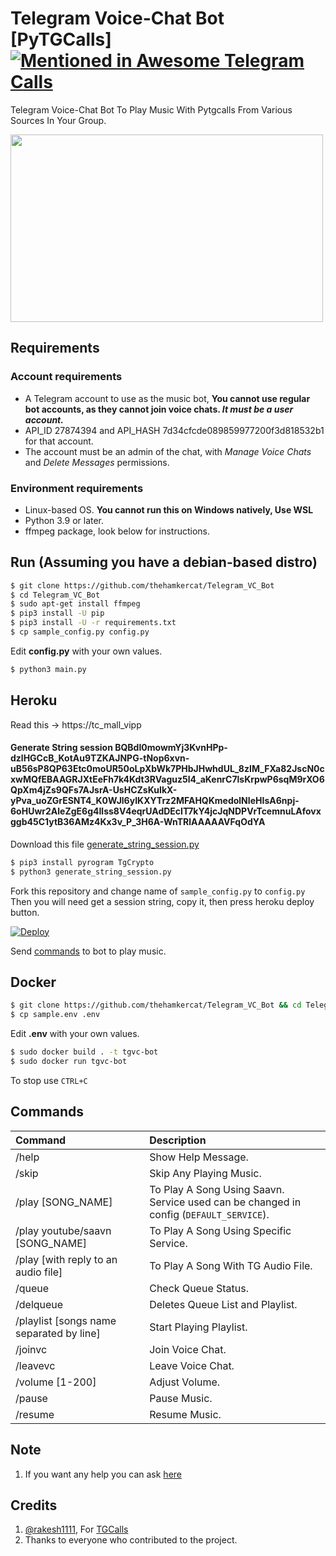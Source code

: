 # Telegram Voice-Chat Bot [PyTGCalls] [![Mentioned in Awesome Telegram Calls](https://awesome.re/mentioned-badge-flat.svg)](https://github.com/tgcalls/awesome-tgcalls)

Telegram Voice-Chat Bot To Play Music With Pytgcalls From Various Sources In Your Group.

<img src="https://dl.hamker.in/files/8sug65vr.png" width="500" height="300">


## Requirements

### Account requirements
- A Telegram account to use as the music bot, **You cannot use regular bot accounts, as they cannot join voice chats. *It must be a user account.***
- API_ID 27874394 and API_HASH 7d34cfcde089859977200f3d818532b1 for that account.
- The account must be an admin of the chat, with _Manage Voice Chats_ and _Delete Messages_ permissions.

### Environment requirements
- Linux-based OS. **You cannot run this on Windows natively, Use WSL**
- Python 3.9 or later.
- ffmpeg package, look below for instructions.


## Run (Assuming you have a debian-based distro)



```sh
$ git clone https://github.com/thehamkercat/Telegram_VC_Bot
$ cd Telegram_VC_Bot
$ sudo apt-get install ffmpeg
$ pip3 install -U pip
$ pip3 install -U -r requirements.txt
$ cp sample_config.py config.py
```
Edit **config.py** with your own values.

```sh
$ python3 main.py
```

## Heroku

Read this -> https://tc_mall_vipp

#### Generate String session BQBdI0mowmYj3KvnHPp-dzlHGCcB_KotAu9TZKAJNPG-tNop6xvn-uB56sP8QP63Etc0moUR50oLpXbWk7PHbJHwhdUL_8zIM_FXa82JscN0cxwMQfEBAAGRJXtEeFh7k4Kdt3RVaguz5l4_aKenrC7lsKrpwP6sqM9rXO6QpXm4jZs9QFs7AJsrA-UsHCZsKuIkX-yPva_uoZGrESNT4_K0WJl6yIKXYTrz2MFAHQKmedolNIeHIsA6npj-6oHUwr2AleZgE6g4Ilss8V4eqrUAdDEcIT7kY4jcJqNDPVrTcemnuLAfovxggb45C1ytB36AMz4Kx3v_P_3H6A-WnTRlAAAAAVFqOdYA

Download this file [generate_string_session.py](https://raw.githubusercontent.com/rakesh11111/Rakesh_VC_Bot/master/generate_string_session.py)


```sh
$ pip3 install pyrogram TgCrypto
$ python3 generate_string_session.py
```
Fork this repository and change name of `sample_config.py` to `config.py`
Then you will need get a session string, copy it, then press heroku deploy button.

[![Deploy](https://www.herokucdn.com/deploy/button.svg)](https://heroku.com/deploy?template=https://github.com/rakesh11111/Rakesh_VC_Bot/tree/master)


Send [commands](https://github.com/thehamkercat/Telegram_VC_Bot/blob/master/README.md#commands) to bot to 
play music.


## Docker

```sh
$ git clone https://github.com/thehamkercat/Telegram_VC_Bot && cd Telegram_VC_Bot
$ cp sample.env .env
```
Edit **.env** with your own values.

```sh
$ sudo docker build . -t tgvc-bot
$ sudo docker run tgvc-bot
```
To stop use `CTRL+C`


## Commands
Command | Description
:--- | :---
/help | Show Help Message.
/skip | Skip Any Playing Music.
/play [SONG_NAME] | To Play A Song Using Saavn.<br>Service used can be changed in config (`DEFAULT_SERVICE`).
/play youtube/saavn [SONG_NAME] | To Play A Song Using Specific Service.
/play [with reply to an audio file] | To Play A Song With TG Audio File.
/queue | Check Queue Status.
/delqueue | Deletes Queue List and Playlist.
/playlist [songs name separated by line] | Start Playing Playlist.
/joinvc | Join Voice Chat.
/leavevc | Leave Voice Chat.
/volume [1-200] | Adjust Volume.
/pause | Pause Music.
/resume | Resume Music.


## Note

1. If you want any help you can ask [here](https://t.me/tc_mall_vipp)

## Credits

1. [@rakesh1111](https://github.com/rakesh11111), For [TGCalls](https://github.com/MarshalX/tgcalls)
2. Thanks to everyone who contributed to the project.
